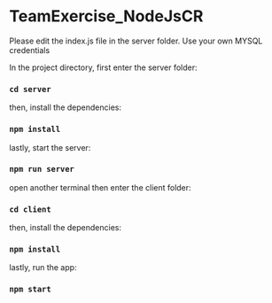 # TeamExercise_NodeJsCR

Please edit the index.js file in the server folder. Use your own MYSQL credentials

In the project directory, first enter the server folder:
### `cd server`

then, install the dependencies:

### `npm install`

lastly, start the server:
### `npm run server`

open another terminal then enter the client folder:

### `cd client`

then, install the dependencies:

### `npm install`

lastly, run the app:

### `npm start`
